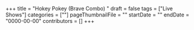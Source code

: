 +++
title = "Hokey Pokey (Brave Combo) "
draft = false
tags = ["Live Shows"]
categories = [""]
pageThumbnailFile = ""
startDate = ""
endDate = "0000-00-00"
contributors = []
+++
